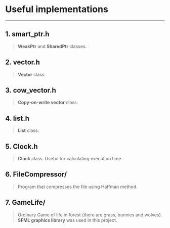 # Useful implementations

---

## 1. smart_ptr.h

> **WeakPtr** and **SharedPtr** classes.

## 2. vector.h

> **Vector** class.

## 3. cow_vector.h

> **Copy-on-write vector** class.

## 4. list.h

> **List** class.

## 5. Clock.h

> **Clock** class. Useful for calculating execution time.

## 6. FileCompressor/

> Program that compresses the file using Haffman method.

## 7. GameLife/

> Ordinary Game of life in forest (there are grass, bunnies and wolves). <br/>
> **SFML graphics library** was used in this project.
